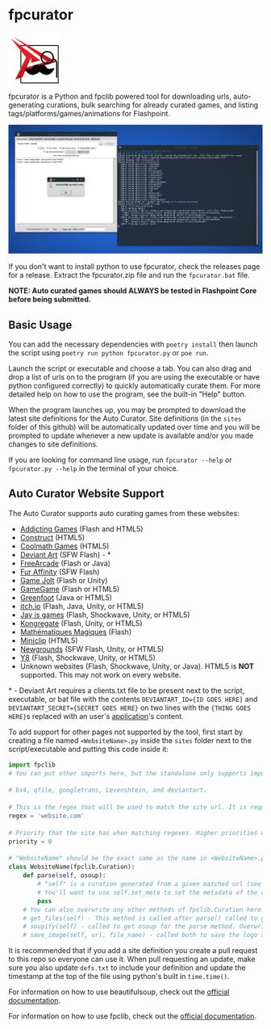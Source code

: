 # fpcurator
<img src="icon.svg" height="100">

fpcurator is a Python and fpclib powered tool for downloading urls, auto-generating curations, bulk searching for already curated games, and listing tags/platforms/games/animations for Flashpoint.

<img src="screenshot.png">

If you don't want to install python to use fpcurator, check the releases page for a release. Extract the fpcurator.zip file and run the `fpcurator.bat` file.

**NOTE: Auto curated games should ALWAYS be tested in Flashpoint Core before being submitted.**

## Basic Usage

You can add the necessary dependencies with `poetry install` then launch the script using `poetry run python fpcurator.py` or `poe run`.

Launch the script or executable and choose a tab. You can also drag and drop a list of urls on to the program (if you are using the executable or have python configured correctly) to quickly automatically curate them. For more detailed help on how to use the program, see the built-in "Help" button.

When the program launches up, you may be prompted to download the latest site definitions for the Auto Curator. Site definitions (in the `sites` folder of this github) will be automatically updated over time and you will be prompted to update whenever a new update is available and/or you made changes to site definitions.

If you are looking for command line usage, run `fpcurator --help` or `fpcurator.py --help` in the terminal of your choice.

## Auto Curator Website Support

The Auto Curator supports auto curating games from these websites:

- [Addicting Games](https://www.addictinggames.com/) (Flash and HTML5)
- [Construct](https://www.construct.net/) (HTML5)
- [Coolmath Games](https://www.coolmathgames.com/) (HTML5)
- [Deviant Art](https://www.deviantart.com/) (SFW Flash) - \*
- [FreeArcade](http://www.freearcade.com/) (Flash or Java)
- [Fur Affinity](https://www.furaffinity.net/) (SFW Flash)
- [Game Jolt](https://gamejolt.com/) (Flash or Unity)
- [GameGame](https://game-game.com/) (Flash or HTML5)
- [Greenfoot](https://www.greenfoot.org/collections/) (Java or HTML5)
- [itch.io](https://itch.io/) (Flash, Java, Unity, or HTML5)
- [Jay is games](https://jayisgames.com/) (Flash, Shockwave, Unity, or HTML5)
- [Kongregate](https://www.kongregate.com/) (Flash, Unity, or HTML5)
- [Mathématiques Magiques](http://therese.eveilleau.pagesperso-orange.fr) (Flash)
- [Miniclip](https://www.miniclip.com/) (HTML5)
- [Newgrounds](https://www.newgrounds.com/) (SFW Flash, Unity, or HTML5)
- [Y8](https://www.y8.com/) (Flash, Shockwave, Unity, or HTML5)
- Unknown websites (Flash, Shockwave, Unity, or Java). HTML5 is **NOT** supported. This may not work on every website.

\* - Deviant Art requires a clients.txt file to be present next to the script, executable, or bat file with the contents `DEVIANTART_ID={ID GOES HERE}` and `DEVIANTART_SECRET={SECRET GOES HERE}` on two lines with the `{THING GOES HERE}`s replaced with an user's [application](https://www.deviantart.com/developers/)'s content.

To add support for other pages not supported by the tool, first start by creating a file named `<WebsiteName>.py` inside the `sites` folder next to the script/executable and putting this code inside it:

```python
import fpclib
# You can put other imports here, but the standalone only supports importing the following other libraries (Other imports besides the standard library require python to be installed on the host machine and the script to be run directly):

# bs4, qfile, googletrans, Levenshtein, and deviantart.

# This is the regex that will be used to match the site url. It is required!
regex = 'website.com'

# Priority that the site has when matching regexes. Higher priorities will be checked first. If left out, it is assumed to be 0.
priority = 0

# "WebsiteName" should be the exact same as the name in <WebsiteName>.py, otherwise fpcurator will complain.
class WebsiteName(fpclib.Curation):
    def parse(self, osoup):
        # "self" is a curation generated from a given matched url (see fpclib.Curation in the fpclib documentation), while osoup is a beautifulsoup object generated from the html downloaded from the given matched url.
        # You'll want to use self.set_meta to set the metadata of the curation based upon the osoup object.
        pass
	# You can also overwrite any other methods of fpclib.Curation here to add custom functionality, including but not limited to:
    # get_files(self) - This method is called after parse() called to get the files specified by the launch commands of the curation and additional apps (by default). Overwrite it if you want to download other files into the curation (like for html files).
    # soupify(self) - called to get osoup for the parse method. Overwrite it if you need to provide specific information (like login info or a captcha token) to a webpage in order to access the page properly.
    # save_image(self, url, file_name) - called both to save the logo and screenshot of the curation based on self.logo and self.ss (only if they are set). This by default does NO error checking, so if you want error checking you'll have to overwrite this function.
```

It is recommended that if you add a site definition you create a pull request to this repo so everyone can use it. When pull requesting an update, make sure you also update `defs.txt` to include your definition and update the timestamp at the top of the file using python's built in `time.time()`.

For information on how to use beautifulsoup, check out the [official documentation](https://www.crummy.com/software/BeautifulSoup/bs4/doc/).

For information on how to use fpclib, check out the [official documentation](https://www.mathgeniuszach.com/bin/fpclib/).
